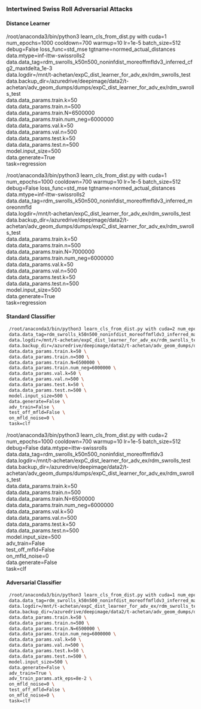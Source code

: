 ### Intertwined Swiss Roll Adversarial Attacks


#### Distance Learner

/root/anaconda3/bin/python3 learn_cls_from_dist.py with cuda=1 num_epochs=1000 cooldown=700 warmup=10 lr=1e-5 batch_size=512 debug=False loss_func=std_mse tgtname=normed_actual_distances data.mtype=inf-ittw-swissrolls2 \
 data.data_tag=rdm_swrolls_k50n500_noninfdist_moreoffmfldv3_inferred_cfg2_maxtdelta_1e-3 \
 data.logdir=/mnt/t-achetan/expC_dist_learner_for_adv_ex/rdm_swrolls_test \
 data.backup_dir=/azuredrive/deepimage/data2/t-achetan/adv_geom_dumps/dumps/expC_dist_learner_for_adv_ex/rdm_swrolls_test \
 data.data_params.train.k=50 \
 data.data_params.train.n=500 \
 data.data_params.train.N=6500000 \
 data.data_params.train.num_neg=6000000 \
 data.data_params.val.k=50 \
 data.data_params.val.n=500 \
 data.data_params.test.k=50 \
 data.data_params.test.n=500 \
 model.input_size=500 \
 data.generate=True \
 task=regression


 /root/anaconda3/bin/python3 learn_cls_from_dist.py with cuda=1 num_epochs=1000 cooldown=700 warmup=10 lr=1e-5 batch_size=512 debug=False loss_func=std_mse tgtname=normed_actual_distances data.mtype=inf-ittw-swissrolls2 \
 data.data_tag=rdm_swrolls_k50n500_noninfdist_moreoffmfldv3_inferred_moreonmfld \
 data.logdir=/mnt/t-achetan/expC_dist_learner_for_adv_ex/rdm_swrolls_test \
 data.backup_dir=/azuredrive/deepimage/data2/t-achetan/adv_geom_dumps/dumps/expC_dist_learner_for_adv_ex/rdm_swrolls_test \
 data.data_params.train.k=50 \
 data.data_params.train.n=500 \
 data.data_params.train.N=7000000 \
 data.data_params.train.num_neg=6000000 \
 data.data_params.val.k=50 \
 data.data_params.val.n=500 \
 data.data_params.test.k=50 \
 data.data_params.test.n=500 \
 model.input_size=500 \
 data.generate=True \
 task=regression


 #### Standard Classifier

```bash
 /root/anaconda3/bin/python3 learn_cls_from_dist.py with cuda=2 num_epochs=1000 cooldown=700 warmup=10 lr=5e-6 batch_size=4096 debug=False data.mtype=inf-ittw-swissrolls \
 data.data_tag=rdm_swrolls_k50n500_noninfdist_moreoffmfldv3_inferred_maxtdelta_1e-3 \
 data.logdir=/mnt/t-achetan/expC_dist_learner_for_adv_ex/rdm_swrolls_test \
 data.backup_dir=/azuredrive/deepimage/data2/t-achetan/adv_geom_dumps/dumps/expC_dist_learner_for_adv_ex/rdm_swrolls_test \
 data.data_params.train.k=50 \
 data.data_params.train.n=500 \
 data.data_params.train.N=6500000 \
 data.data_params.train.num_neg=6000000 \
 data.data_params.val.k=50 \
 data.data_params.val.n=500 \
 data.data_params.test.k=50 \
 data.data_params.test.n=500 \
 model.input_size=500 \
 data.generate=False \
 adv_train=False \
 test_off_mfld=False \
 on_mfld_noise=0 \
 task=clf
 ```

 /root/anaconda3/bin/python3 learn_cls_from_dist.py with cuda=2 num_epochs=1000 cooldown=700 warmup=10 lr=1e-5 batch_size=512 debug=False data.mtype=ittw-swissrolls \
 data.data_tag=rdm_swrolls_k50n500_noninfdist_moreoffmfldv3 \
 data.logdir=/mnt/t-achetan/expC_dist_learner_for_adv_ex/rdm_swrolls_test \
 data.backup_dir=/azuredrive/deepimage/data2/t-achetan/adv_geom_dumps/dumps/expC_dist_learner_for_adv_ex/rdm_swrolls_test \
 data.data_params.train.k=50 \
 data.data_params.train.n=500 \
 data.data_params.train.N=6500000 \
 data.data_params.train.num_neg=6000000 \
 data.data_params.val.k=50 \
 data.data_params.val.n=500 \
 data.data_params.test.k=50 \
 data.data_params.test.n=500 \
 model.input_size=500 \
 adv_train=False \
 test_off_mfld=False \
 on_mfld_noise=0 \
 data.generate=False \
 task=clf



 #### Adversarial Classifier

```bash
 /root/anaconda3/bin/python3 learn_cls_from_dist.py with cuda=1 num_epochs=1000 cooldown=700 warmup=10 lr=8e-5 batch_size=4096 debug=False data.mtype=inf-ittw-swissrolls \
 data.data_tag=rdm_swrolls_k50n500_noninfdist_moreoffmfldv3_inferred_maxtdelta_1e-3 \
 data.logdir=/mnt/t-achetan/expC_dist_learner_for_adv_ex/rdm_swrolls_test \
 data.backup_dir=/azuredrive/deepimage/data2/t-achetan/adv_geom_dumps/dumps/expC_dist_learner_for_adv_ex/rdm_swrolls_test \
 data.data_params.train.k=50 \
 data.data_params.train.n=500 \
 data.data_params.train.N=6500000 \
 data.data_params.train.num_neg=6000000 \
 data.data_params.val.k=50 \
 data.data_params.val.n=500 \
 data.data_params.test.k=50 \
 data.data_params.test.n=500 \
 model.input_size=500 \
 data.generate=False \
 adv_train=True \
 adv_train_params.atk_eps=8e-2 \
 on_mfld_noise=0 \
 test_off_mfld=False \
 on_mfld_noise=0 \
 task=clf
 ```
